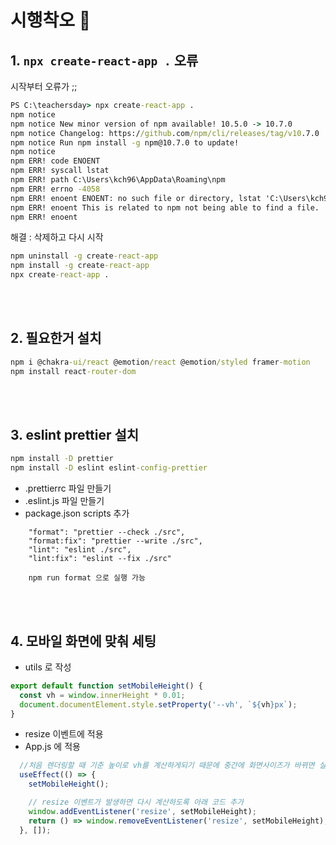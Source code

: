 # 시행착오 🤔
## 1. `npx create-react-app .` 오류
시작부터 오류가 ;;
```cmd
PS C:\teachersday> npx create-react-app .
npm notice 
npm notice New minor version of npm available! 10.5.0 -> 10.7.0
npm notice Changelog: https://github.com/npm/cli/releases/tag/v10.7.0
npm notice Run npm install -g npm@10.7.0 to update!
npm notice 
npm ERR! code ENOENT
npm ERR! syscall lstat
npm ERR! path C:\Users\kch96\AppData\Roaming\npm
npm ERR! errno -4058
npm ERR! enoent ENOENT: no such file or directory, lstat 'C:\Users\kch96\AppData\Roaming\npm'
npm ERR! enoent This is related to npm not being able to find a file.
npm ERR! enoent 
```
해결 : 삭제하고 다시 시작
```cmd
npm uninstall -g create-react-app
npm install -g create-react-app 
npx create-react-app .
```
<br/>
<br/>

## 2. 필요한거 설치
```cmd
npm i @chakra-ui/react @emotion/react @emotion/styled framer-motion
npm install react-router-dom
```
<br/>
<br/>

## 3. eslint prettier 설치
```cmd
npm install -D prettier
npm install -D eslint eslint-config-prettier
```
- .prettierrc 파일 만들기
- .eslint.js 파일 만들기
- package.json scripts 추가
```
    "format": "prettier --check ./src",
    "format:fix": "prettier --write ./src",
    "lint": "eslint ./src",
    "lint:fix": "eslint --fix ./src"

    npm run format 으로 실행 가능
```
<br/>
<br/>

## 4. 모바일 화면에 맞춰 세팅
- utils 로 작성
```js
export default function setMobileHeight() {
  const vh = window.innerHeight * 0.01;
  document.documentElement.style.setProperty('--vh', `${vh}px`);
}
```
- resize 이벤트에 적용
- App.js 에 적용

```js
  //처음 렌더링할 때 기준 높이로 vh를 계산하게되기 때문에 중간에 화면사이즈가 바뀌면 실시간으로 적용되지 않음
  useEffect(() => {
    setMobileHeight();

    // resize 이벤트가 발생하면 다시 계산하도록 아래 코드 추가
    window.addEventListener('resize', setMobileHeight);
    return () => window.removeEventListener('resize', setMobileHeight);
  }, []);
```